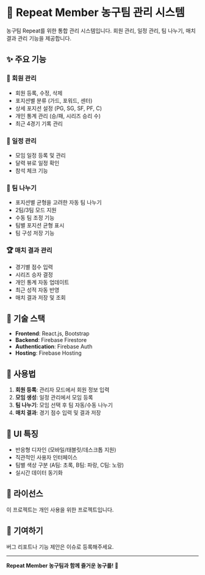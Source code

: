 # 🏀 Repeat Member 농구팀 관리 시스템

농구팀 Repeat를 위한 통합 관리 시스템입니다. 회원 관리, 일정 관리, 팀 나누기, 매치 결과 관리 기능을 제공합니다.

## ✨ 주요 기능

### 👥 회원 관리
- 회원 등록, 수정, 삭제
- 포지션별 분류 (가드, 포워드, 센터)
- 상세 포지션 설정 (PG, SG, SF, PF, C)
- 개인 통계 관리 (승/패, 시리즈 승리 수)
- 최근 4경기 기록 관리

### 📅 일정 관리
- 모임 일정 등록 및 관리
- 달력 뷰로 일정 확인
- 참석 체크 기능

### 🎯 팀 나누기
- 포지션별 균형을 고려한 자동 팀 나누기
- 2팀/3팀 모드 지원
- 수동 팀 조정 기능
- 팀별 포지션 균형 표시
- 팀 구성 저장 기능

### 🏆 매치 결과 관리
- 경기별 점수 입력
- 시리즈 승자 결정
- 개인 통계 자동 업데이트
- 최근 성적 자동 반영
- 매치 결과 저장 및 조회

## 🚀 기술 스택

- **Frontend**: React.js, Bootstrap
- **Backend**: Firebase Firestore
- **Authentication**: Firebase Auth
- **Hosting**: Firebase Hosting

## 📱 사용법

1. **회원 등록**: 관리자 모드에서 회원 정보 입력
2. **모임 생성**: 일정 관리에서 모임 등록
3. **팀 나누기**: 모임 선택 후 팀 자동/수동 나누기
4. **매치 결과**: 경기 점수 입력 및 결과 저장

## 🎨 UI 특징

- 반응형 디자인 (모바일/태블릿/데스크톱 지원)
- 직관적인 사용자 인터페이스
- 팀별 색상 구분 (A팀: 초록, B팀: 파랑, C팀: 노랑)
- 실시간 데이터 동기화

## 📄 라이선스

이 프로젝트는 개인 사용을 위한 프로젝트입니다.

## 🤝 기여하기

버그 리포트나 기능 제안은 이슈로 등록해주세요.

---

**Repeat Member 농구팀과 함께 즐거운 농구를! 🏀**